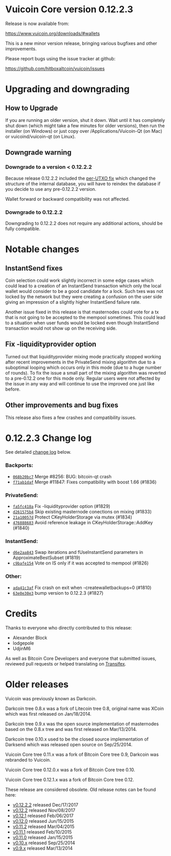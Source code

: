 Vuicoin Core version 0.12.2.3
==========================

Release is now available from:

  <https://www.vuicoin.org/downloads/#wallets>

This is a new minor version release, bringing various bugfixes and other
improvements.

Please report bugs using the issue tracker at github:

  <https://github.com/hitboxaltcoin/vuicoin/issues>


Upgrading and downgrading
=========================

How to Upgrade
--------------

If you are running an older version, shut it down. Wait until it has completely
shut down (which might take a few minutes for older versions), then run the
installer (on Windows) or just copy over /Applications/Vuicoin-Qt (on Mac) or
vuicoind/vuicoin-qt (on Linux).

Downgrade warning
-----------------

### Downgrade to a version < 0.12.2.2

Because release 0.12.2.2 included the [per-UTXO fix](release-notes/vuicoin/release-notes-0.12.2.2.md#per-utxo-fix)
which changed the structure of the internal database, you will have to reindex
the database if you decide to use any pre-0.12.2.2 version.

Wallet forward or backward compatibility was not affected.

### Downgrade to 0.12.2.2

Downgrading to 0.12.2.2 does not require any additional actions, should be
fully compatible.

Notable changes
===============

InstantSend fixes
-----------------

Coin selection could work slightly incorrect in some edge cases which could
lead to a creation of an InstantSend transaction which only the local wallet
would consider to be a good candidate for a lock. Such txes was not locked by
the network but they were creating a confusion on the user side giving an
impression of a slightly higher InstantSend failure rate.

Another issue fixed in this release is that masternodes could vote for a tx
that is not going to be accepted to the mempool sometimes. This could lead to
a situation when user funds would be locked even though InstantSend transaction
would not show up on the receiving side.

Fix -liquidityprovider option
-----------------------------

Turned out that liquidityprovider mixing mode practically stopped working after
recent improvements in the PrivateSend mixing algorithm due to a suboptimal
looping which occurs only in this mode (due to a huge number of rounds). To fix
the issue a small part of the mixing algorithm was reverted to a pre-0.12.2 one
for this mode only. Regular users were not affected by the issue in any way and
will continue to use the improved one just like before.

Other improvements and bug fixes
--------------------------------

This release also fixes a few crashes and compatibility issues.


0.12.2.3 Change log
===================

See detailed [change log](https://github.com/hitboxaltcoin/vuicoin/compare/v0.12.2.2...hitboxaltcoin:v0.12.2.3) below.

### Backports:
- [`068b20bc7`](https://github.com/hitboxaltcoin/vuicoin/commit/068b20bc7) Merge #8256: BUG: bitcoin-qt crash
- [`f71ab1daf`](https://github.com/hitboxaltcoin/vuicoin/commit/f71ab1daf) Merge #11847: Fixes compatibility with boost 1.66 (#1836)

### PrivateSend:
- [`fa5fc418a`](https://github.com/hitboxaltcoin/vuicoin/commit/fa5fc418a) Fix -liquidityprovider option (#1829)
- [`d261575b4`](https://github.com/hitboxaltcoin/vuicoin/commit/d261575b4) Skip existing masternode conections on mixing (#1833)
- [`21a10057d`](https://github.com/hitboxaltcoin/vuicoin/commit/21a10057d) Protect CKeyHolderStorage via mutex (#1834)
- [`476888683`](https://github.com/hitboxaltcoin/vuicoin/commit/476888683) Avoid reference leakage in CKeyHolderStorage::AddKey (#1840)

### InstantSend:
- [`d6e2aa843`](https://github.com/hitboxaltcoin/vuicoin/commit/d6e2aa843) Swap iterations and fUseInstantSend parameters in ApproximateBestSubset (#1819)
- [`c9bafe154`](https://github.com/hitboxaltcoin/vuicoin/commit/c9bafe154) Vote on IS only if it was accepted to mempool (#1826)

### Other:
- [`ada41c3af`](https://github.com/hitboxaltcoin/vuicoin/commit/ada41c3af) Fix crash on exit when -createwalletbackups=0 (#1810)
- [`63e0e30e3`](https://github.com/hitboxaltcoin/vuicoin/commit/63e0e30e3) bump version to 0.12.2.3 (#1827)

Credits
=======

Thanks to everyone who directly contributed to this release:

- Alexander Block
- lodgepole
- UdjinM6

As well as Bitcoin Core Developers and everyone that submitted issues,
reviewed pull requests or helped translating on
[Transifex](https://www.transifex.com/projects/p/vuicoin/).


Older releases
==============

Vuicoin was previously known as Darkcoin.

Darkcoin tree 0.8.x was a fork of Litecoin tree 0.8, original name was XCoin
which was first released on Jan/18/2014.

Darkcoin tree 0.9.x was the open source implementation of masternodes based on
the 0.8.x tree and was first released on Mar/13/2014.

Darkcoin tree 0.10.x used to be the closed source implementation of Darksend
which was released open source on Sep/25/2014.

Vuicoin Core tree 0.11.x was a fork of Bitcoin Core tree 0.9,
Darkcoin was rebranded to Vuicoin.

Vuicoin Core tree 0.12.0.x was a fork of Bitcoin Core tree 0.10.

Vuicoin Core tree 0.12.1.x was a fork of Bitcoin Core tree 0.12.

These release are considered obsolete. Old release notes can be found here:

- [v0.12.2.2](release-notes/vuicoin/release-notes-0.12.2.2.md) released Dec/17/2017
- [v0.12.2](release-notes/vuicoin/release-notes-0.12.2.md) released Nov/08/2017
- [v0.12.1](release-notes/vuicoin/release-notes-0.12.1.md) released Feb/06/2017
- [v0.12.0](release-notes/vuicoin/release-notes-0.12.0.md) released Jun/15/2015
- [v0.11.2](release-notes/vuicoin/release-notes-0.11.2.md) released Mar/04/2015
- [v0.11.1](release-notes/vuicoin/release-notes-0.11.1.md) released Feb/10/2015
- [v0.11.0](release-notes/vuicoin/release-notes-0.11.0.md) released Jan/15/2015
- [v0.10.x](release-notes/vuicoin/release-notes-0.10.0.md) released Sep/25/2014
- [v0.9.x](release-notes/vuicoin/release-notes-0.9.0.md) released Mar/13/2014


